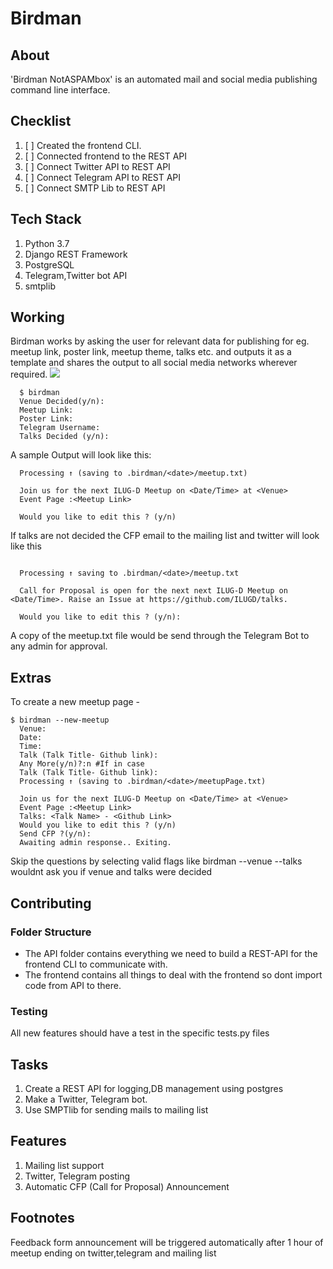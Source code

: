 # Birdman
## About
'Birdman NotASPAMbox' is an  automated mail and social media publishing command line interface.

## Checklist
1. [ ] Created the frontend CLI.
2. [ ] Connected frontend to the REST API
3. [ ] Connect Twitter API to REST API
4. [ ] Connect Telegram API to REST API
5. [ ] Connect SMTP Lib to REST API

## Tech Stack
1. Python 3.7
2. Django REST Framework
3. PostgreSQL
4. Telegram,Twitter bot API
5. smtplib

## Working
Birdman works by  asking the user for relevant data for publishing for eg. meetup link, poster link, meetup theme, talks etc. and outputs it as a template and shares the  output to all social media networks wherever required.
<img src="https://i.imgur.com/a7cRjSxl.jpg">
```
  $ birdman 
  Venue Decided(y/n):
  Meetup Link:
  Poster Link:
  Telegram Username:
  Talks Decided (y/n):
```
A sample Output will look like this:
```  
  Processing ↑ (saving to .birdman/<date>/meetup.txt)
  
  Join us for the next ILUG-D Meetup on <Date/Time> at <Venue> 
  Event Page :<Meetup Link>

  Would you like to edit this ? (y/n)
```
If talks are not decided the CFP email to the mailing list and twitter will look like this
```
  
  Processing ↑ saving to .birdman/<date>/meetup.txt

  Call for Proposal is open for the next next ILUG-D Meetup on <Date/Time>. Raise an Issue at https://github.com/ILUGD/talks.

  Would you like to edit this ? (y/n):
```
A copy of the meetup.txt file would be send through the Telegram Bot to any admin for approval.

## Extras 
To create a new meetup page -
```
$ birdman --new-meetup
  Venue:
  Date:
  Time: 
  Talk (Talk Title- Github link):
  Any More(y/n)?:n #If in case
  Talk (Talk Title- Github link):
  Processing ↑ (saving to .birdman/<date>/meetupPage.txt)
  
  Join us for the next ILUG-D Meetup on <Date/Time> at <Venue> 
  Event Page :<Meetup Link>
  Talks: <Talk Name> - <Github Link>
  Would you like to edit this ? (y/n)
  Send CFP ?(y/n):
  Awaiting admin response.. Exiting.
```
Skip the questions by selecting valid flags like birdman --venue --talks wouldnt ask you if venue and talks were decided
## Contributing 
### Folder Structure
- The API folder contains everything we need to build a REST-API for the frontend CLI to communicate with. 
- The frontend contains all things to deal with the frontend so dont import code from API to there.
### Testing 
All new features should have a test in the specific tests.py files

## Tasks
1. Create a REST API for logging,DB management using postgres
2. Make a Twitter, Telegram bot.
3. Use SMPTlib for sending mails to mailing list 

## Features
1. Mailing list support 
2. Twitter, Telegram posting
3. Automatic CFP (Call for Proposal) Announcement

## Footnotes
Feedback form announcement will be triggered automatically after 1 hour of meetup ending on twitter,telegram and mailing list

